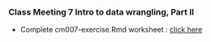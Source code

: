 ### Class Meeting 7 Intro to data wrangling, Part II
* Complete cm007-exercise.Rmd worksheet : [click here](https://sallyinnis.github.io/STAT545-participation/Class%20Meeting%207/cm_007-exercise.html)
